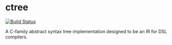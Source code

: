 ctree
=====

[![Build Status](https://travis-ci.org/ucb-sejits/ctree.png?branch=master)](https://travis-ci.org/ucb-sejits/ctree)

A C-family abstract syntax tree implementation designed to be an IR for DSL compilers.

